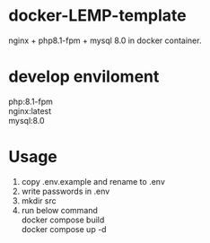 # docker-LEMP-template
nginx + php8.1-fpm + mysql 8.0 in docker container. 


# develop enviloment
php:8.1-fpm  
nginx:latest  
mysql:8.0  


# Usage
1. copy .env.example and rename to .env
2. write passwords in .env
3. mkdir src
4. run below command  
   docker compose build  
   docker compose up -d  
